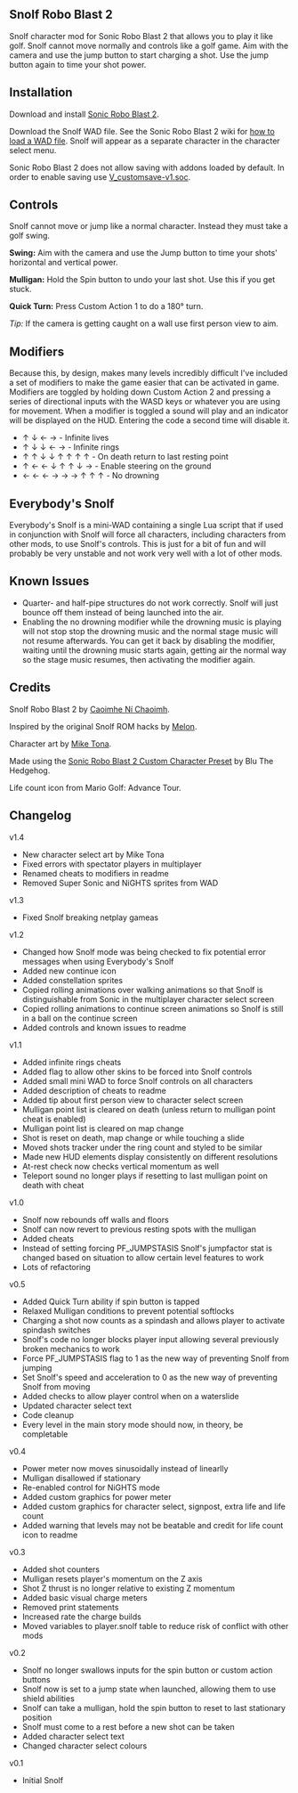 ## Snolf Robo Blast 2

Snolf character mod for Sonic Robo Blast 2 that allows you to play it like golf.
Snolf cannot move normally and controls like a golf game. Aim with the camera
and use the jump button to start charging a shot. Use the jump button again to
time your shot power.


## Installation

Download and install [Sonic Robo Blast 2].

Download the Snolf WAD file. See the Sonic Robo Blast 2 wiki for
[how to load a WAD file]. Snolf will appear as a separate character in the
character select
menu.

Sonic Robo Blast 2 does not allow saving with addons loaded by default. In order
to enable saving use [V_customsave-v1.soc].

[Sonic Robo Blast 2]: https://www.srb2.org/
[how to load a WAD file]: https://wiki.srb2.org/wiki/WAD_file#Loading_WAD_files
[V_customsave-v1.soc]: https://mb.srb2.org/showthread.php?t=45730


## Controls

Snolf cannot move or jump like a normal character. Instead they must take a golf
swing.

**Swing:** Aim with the camera and use the Jump button to time your shots'
horizontal and vertical power.

**Mulligan:** Hold the Spin button to undo your last shot. Use this if you get
stuck.

**Quick Turn:** Press Custom Action 1 to do a 180° turn.

*Tip:* If the camera is getting caught on a wall use first person view to aim.


## Modifiers

Because this, by design, makes many levels incredibly difficult I've included a
set of modifiers to make the game easier that can be activated in game.
Modifiers are toggled by holding down Custom Action 2 and pressing a series of
directional inputs with the WASD keys or whatever you are using for movement.
When a modifier is toggled a sound will play and an indicator will be displayed
on the HUD. Entering the code a second time will disable it.

* ↑ ↓ ← → - Infinite lives
* ↑ ↓ ↓ ← → - Infinite rings
* ↑ ↑ ↓ ↓ ↑ ↑ ↑ ↑ - On death return to last resting point
* ↑ ← ← ↓ ↑ ↑ ↓ → - Enable steering on the ground
* ← ← ← → → → ↑ ↑ ↑ - No drowning


## Everybody's Snolf

Everybody's Snolf is a mini-WAD containing a single Lua script that if used in
conjunction with Snolf will force all characters, including characters from
other mods, to use Snolf's controls. This is just for a bit of fun and will
probably be very unstable and not work very well with a lot of other mods.


## Known Issues

* Quarter- and half-pipe structures do not work correctly. Snolf will just
bounce off them instead of being launched into the air.
* Enabling the no drowning modifier while the drowning music is playing will not
stop stop the drowning music and the normal stage music will not resume
afterwards. You can get it back by disabling the modifier, waiting until the
drowning music starts again, getting air the normal way so the stage music
resumes, then activating the modifier again.


## Credits

Snolf Robo Blast 2 by [Caoimhe Ní Chaoimh].

Inspired by the original Snolf ROM hacks by [Melon].

Character art by [Mike Tona].

Made using the [Sonic Robo Blast 2 Custom Character Preset] by Blu The Hedgehog.

Life count icon from Mario Golf: Advance Tour.

[Caoimhe Ní Chaoimh]: https://oakreef.ie/
[Melon]: https://melon.zone/
[Mike Tona]: https://miketona.carrd.co/
[Sonic Robo Blast 2 Custom Character Preset]: https://gamebanana.com/skins/181950


## Changelog

v1.4
* New character select art by Mike Tona
* Fixed errors with spectator players in multiplayer
* Renamed cheats to modifiers in readme
* Removed Super Sonic and NiGHTS sprites from WAD

v1.3
* Fixed Snolf breaking netplay gameas

v1.2
* Changed how Snolf mode was being checked to fix potential error messages when
using Everybody's Snolf
* Added new continue icon
* Added constellation sprites
* Copied rolling animations over walking animations so that Snolf is
distinguishable from Sonic in the multiplayer character select screen
* Copied rolling animations to continue screen animations so Snolf is still in a
ball on the continue screen
* Added controls and known issues to readme

v1.1

* Added infinite rings cheats
* Added flag to allow other skins to be forced into Snolf controls
* Added small mini WAD to force Snolf controls on all characters
* Added description of cheats to readme
* Added tip about first person view to character select screen
* Mulligan point list is cleared on death (unless return to mulligan point cheat
is enabled)
* Mulligan point list is cleared on map change
* Shot is reset on death, map change or while touching a slide
* Moved shots tracker under the ring count and styled to be similar
* Made new HUD elements display consistently on different resolutions
* At-rest check now checks vertical momentum as well
* Teleport sound no longer plays if resetting to last mulligan point on death
with cheat

v1.0
* Snolf now rebounds off walls and floors
* Snolf can now revert to previous resting spots with the mulligan
* Added cheats
* Instead of setting forcing PF_JUMPSTASIS Snolf's jumpfactor stat is changed
based on situation to allow certain level features to work
* Lots of refactoring

v0.5

* Added Quick Turn ability if spin button is tapped
* Relaxed Mulligan conditions to prevent potential softlocks
* Charging a shot now counts as a spindash and allows player to activate
spindash switches
* Snolf's code no longer blocks player input allowing several previously broken
mechanics to work
* Force PF_JUMPSTASIS flag to 1 as the new way of preventing Snolf from jumping
* Set Snolf's speed and acceleration to 0 as the new way of preventing Snolf
from moving
* Added checks to allow player control when on a waterslide
* Updated character select text
* Code cleanup
* Every level in the main story mode should now, in theory, be completable

v0.4
* Power meter now moves sinusoidally instead of linearlly
* Mulligan disallowed if stationary
* Re-enabled control for NiGHTS mode
* Added custom graphics for power meter
* Added custom graphics for character select, signpost, extra life and life
count
* Added warning that levels may not be beatable and credit for life count icon
to readme

v0.3
* Added shot counters
* Mulligan resets player's momentum on the Z axis
* Shot Z thrust is no longer relative to existing Z momentum
* Added basic visual charge meters
* Removed print statements
* Increased rate the charge builds
* Moved variables to player.snolf table to reduce risk of conflict with other
mods

v0.2
* Snolf no longer swallows inputs for the spin button or custom action buttons
* Snolf now is set to a jump state when launched, allowing them to use shield
abilities
* Snolf can take a mulligan, hold the spin button to reset to last stationary
position
* Snolf must come to a rest before a new shot can be taken
* Added character select text
* Changed character select colours

v0.1
* Initial Snolf
